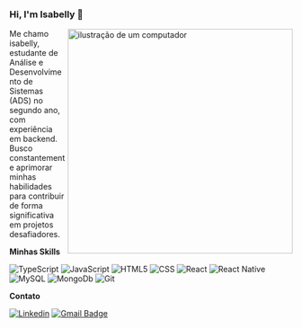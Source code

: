 ### Hi, I'm Isabelly 👋
<img src="https://raw.githubusercontent.com/MicaelliMedeiros/micaellimedeiros/master/image/computer-illustration.png" alt="ilustração de um computador" min-width="400px" max-width="400px" width="400px" align="right">

<p align="left"> 
  Me chamo isabelly, estudante de Análise e Desenvolvimento de Sistemas (ADS) no segundo ano, com experiência em backend. 
  Busco constantemente aprimorar minhas habilidades para contribuir de forma significativa em projetos desafiadores.
</p>

**Minhas Skills**

![TypeScript](https://img.shields.io/badge/TypeScript-logoColor%3D%233178C6?style=flat&logo=typescript&color=%23333333)
![JavaScript](https://img.shields.io/badge/-JavaScript-333333?style=flat&logo=javascript)
![HTML5](https://img.shields.io/badge/-HTML5-333333?style=flat&logo=HTML5)
![CSS](https://img.shields.io/badge/-CSS-333333?style=flat&logo=CSS3&logoColor=1572B6)
![React](https://img.shields.io/badge/-React-333333?style=flat&logo=react)
![React Native](https://img.shields.io/badge/-React%20Native-333333?style=flat&logo=react)
![MySQL](https://img.shields.io/badge/-MySQL-333333?style=flat&logo=mysql)
![MongoDb](https://img.shields.io/badge/Mongodb-logoColor%3D%233178C6?style=flat&logo=mongodb&color=%23333333)
![Git](https://img.shields.io/badge/Git-333333?logo=git&color=%23333333)

</p>


**Contato**

[![Linkedin](https://img.shields.io/badge/-Linkedin-blue?style=flat-square&logo=Linkedin&logoColor=white&link=https://www.linkedin.com/in/isabelly-martins-mota-060365229/)](https://www.linkedin.com/in/isabelly-martins-mota-060365229/)
[![Gmail Badge](https://img.shields.io/badge/-isabellymartinsmota6@gmail.com-006bed?style=flat-square&logo=Gmail&logoColor=white&link=mailto:isabellymartinsmota6@gmail.com)](mailto:isabellymartinsmota6@gmail.com)
